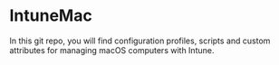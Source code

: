 # IntuneMac

In this git repo, you will find configuration profiles, scripts and custom attributes for managing macOS computers with Intune.  

